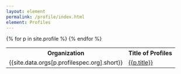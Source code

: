 ```yaml
---
layout: element
permalink: /profile/index.html
element: Profiles
---
```


<table>
<tr>
  <th>Organization</th>
  <th>Title of Profiles</th>
</tr>
{% for p in site.profile %}
<tr>
  <td>{{site.data.orgs[p.profilespec.org].short}}</td>
  <td><a href="/profile/{{p.nisp-id}}.html">{{p.title}}</a></td>
</tr>
{% endfor %}
</table>
